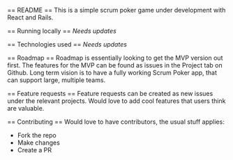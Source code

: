 == README ==
This is a simple scrum poker game under development with React and Rails.

== Running locally ==
*Needs updates*

== Technologies used ==
*Needs updates*

== Roadmap ==
Roadmap is essentially looking to get the MVP version out first.
The features for the MVP can be found as issues in the Project tab on Github.
Long term vision is to have a fully working Scrum Poker app, that can support large, multiple teams.

== Feature requests ==
Feature requests can be created as new issues under the relevant projects.
Would love to add cool features that users think are valuable.

== Contributing ==
Would love to have contributors, the usual stuff applies:
* Fork the repo
* Make changes
* Create a PR

